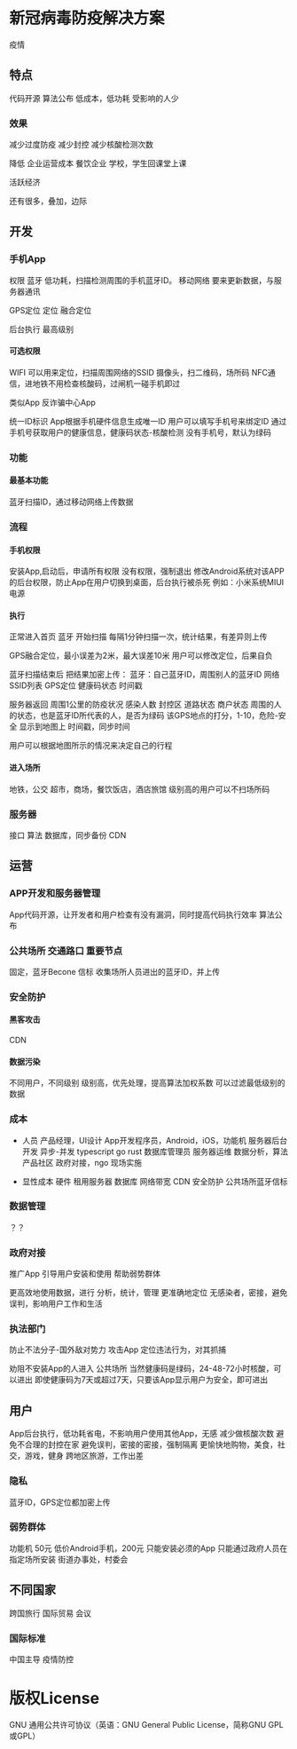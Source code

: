
# 新冠病毒防疫解决方案
疫情

## 特点
代码开源
算法公布
低成本，低功耗
受影响的人少

### 效果
减少过度防疫
减少封控
减少核酸检测次数

降低
企业运营成本
餐饮企业
学校，学生回课堂上课

活跃经济

还有很多，叠加，边际

## 开发
### 手机App
权限
蓝牙    低功耗，扫描检测周围的手机蓝牙ID。
移动网络    要来更新数据，与服务器通讯

GPS定位 定位
融合定位

后台执行
最高级别

#### 可选权限
WIFI    可以用来定位，扫描周围网络的SSID
摄像头，扫二维码，场所码
NFC通信，进地铁不用检查核酸码，过闸机一碰手机即过


类似App
反诈骗中心App

统一ID标识
App根据手机硬件信息生成唯一ID
用户可以填写手机号来绑定ID
通过手机号获取用户的健康信息，健康码状态-核酸检测
没有手机号，默认为绿码

### 功能
#### 最基本功能
蓝牙扫描ID，通过移动网络上传数据

### 流程
#### 手机权限
安装App,启动后，申请所有权限
没有权限，强制退出
修改Android系统对该APP的后台权限，防止App在用户切换到桌面，后台执行被杀死
例如：小米系统MIUI 电源

#### 执行
正常进入首页
蓝牙 开始扫描
每隔1分钟扫描一次，统计结果，有差异则上传

GPS融合定位，最小误差为2米，最大误差10米
用户可以修改定位，后果自负

蓝牙扫描结束后
把结果加密上传：
蓝牙：自己蓝牙ID，周围别人的蓝牙ID
网络SSID列表
GPS定位
健康码状态
时间戳

服务器返回
周围1公里的防疫状况
感染人数
封控区
道路状态
商户状态
周围的人的状态，也是蓝牙ID所代表的人，是否为绿码
该GPS地点的打分，1-10，危险-安全
显示到地图上
时间戳，同步时间

用户可以根据地图所示的情况来决定自己的行程

#### 进入场所
地铁，公交
超市，商场，餐饮饭店，酒店旅馆
级别高的用户可以不扫场所码

### 服务器
接口
算法
数据库，同步备份
CDN

## 运营
### APP开发和服务器管理
App代码开源，让开发者和用户检查有没有漏洞，同时提高代码执行效率
算法公布

### 公共场所 交通路口 重要节点
固定，蓝牙Becone 信标
收集场所人员进出的蓝牙ID，并上传


### 安全防护
#### 黑客攻击
CDN

#### 数据污染
不同用户，不同级别
级别高，优先处理，提高算法加权系数
可以过滤最低级别的数据

### 成本
- 人员
产品经理，UI设计
App开发程序员，Android，iOS，功能机
服务器后台开发 异步-并发 typescript go rust
数据库管理员
服务器运维
数据分析，算法
产品社区
政府对接，ngo
现场实施

- 显性成本
硬件
租用服务器
数据库
网络带宽
CDN
安全防护
公共场所蓝牙信标


### 数据管理
？？

### 政府对接
推广App
引导用户安装和使用
帮助弱势群体

更高效地使用数据，进行 分析，统计，管理
更准确地定位 无感染者，密接，避免误判，影响用户工作和生活

### 执法部门
防止不法分子-国外敌对势力 攻击App
定位违法行为，对其抓捕

劝阻不安装App的人进入 公共场所
当然健康码是绿码，24-48-72小时核酸，可以进出
即使健康码为7天或超过7天，只要该App显示用户为安全，即可进出


## 用户
App后台执行，低功耗省电，不影响用户使用其他App，无感
减少做核酸次数
避免不合理的封控在家
避免误判，密接的密接，强制隔离
更愉快地购物，美食，社交，游戏，健身
跨地区旅游，工作出差

### 隐私
蓝牙ID，GPS定位都加密上传


### 弱势群体
功能机 50元
低价Android手机，200元
只能安装必须的App
只能通过政府人员在指定场所安装
街道办事处，村委会


## 不同国家
跨国旅行
国际贸易
会议

### 国际标准
中国主导
疫情防控

# 版权License
GNU 通用公共许可协议（英语：GNU General Public License，简称GNU GPL或GPL）